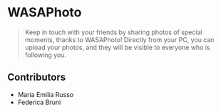 # WASAPhoto 
> Keep in touch with your friends by sharing photos of special moments, thanks to WASAPhoto! Directly from your PC, you can upload your photos, and they will be  visible to everyone who is following you.

## Contributors
- Maria Emilia Russo
- Federica Bruni
